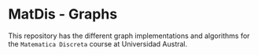 # MatDis - Graphs

This repository has the different graph implementations and algorithms for the `Matematica Discreta` course at
Universidad Austral.